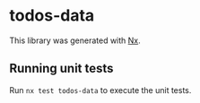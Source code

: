 # todos-data

This library was generated with [Nx](https://nx.dev).

## Running unit tests

Run `nx test todos-data` to execute the unit tests.
